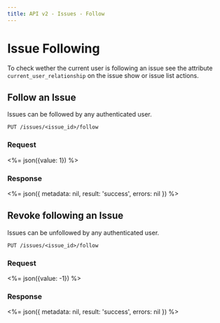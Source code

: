 ```yaml
---
title: API v2 - Issues - Follow
---
```


# Issue Following

To check wether the current user is following an issue see the attribute `current_user_relationship` on the issue show or issue list actions. 

## Follow an Issue

Issues can be followed by any authenticated user.

    PUT /issues/<issue_id>/follow

### Request

<%=
  json({value: 1})
%>

### Response

<%=
  json({
    metadata: nil,
    result: 'success',
    errors: nil
  })
%>

## Revoke following an Issue

Issues can be unfollowed by any authenticated user.

    PUT /issues/<issue_id>/follow

### Request

<%=
  json({value: -1})
%>

### Response

<%=
  json({
    metadata: nil,
    result: 'success',
    errors: nil
  })
%>